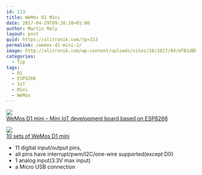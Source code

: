 ```yaml
---
id: 113
title: WeMos D1 Mini
date: 2017-04-29T09:28:18+01:00
author: Martin Maly
layout: post
guid: https://alitronik.com/?p=113
permalink: /wemos-d1-mini-2/
image: http://alitronik.com/wp-content/uploads/sites/18/2017/04/HTB1dBbEOFXXXXcmXXXXq6xXFXXXf.jpg
categories:
  - Tip
tags:
  - D1
  - ESP8266
  - IoT
  - Mini
  - WeMos
---
```

<a href="http://s.click.aliexpress.com/e/AAmUnI6" target="_parent"><img src="//ae01.alicdn.com/kf/HTB12efIPFXXXXa7XFXXq6xXFXXX0/-font-b-D1-b-font-font-b-mini-b-font--font-b-Mini-b.jpg_220x220.jpg" /><span style="display: block;">WeMos D1 mini &#8211; Mini IoT development board based on ESP8266</span></a>

<a href="http://s.click.aliexpress.com/e/FufI66y" target="_parent"><img src="//ae01.alicdn.com/kf/HTB1bOmTLpXXXXbmapXXq6xXFXXX2/10sets-font-b-D1-b-font-font-b-mini-b-font--font-b-Mini-b.jpg_220x220.jpg" /><span style="display: block;">10 sets of WeMos D1 mini</span></a>

  * 11 digital input/output pins,
  * all pins have interrupt/pwm/I2C/one-wire supported(except D0)
  * 1 analog input(3.3V max input)
  * a Micro USB connection